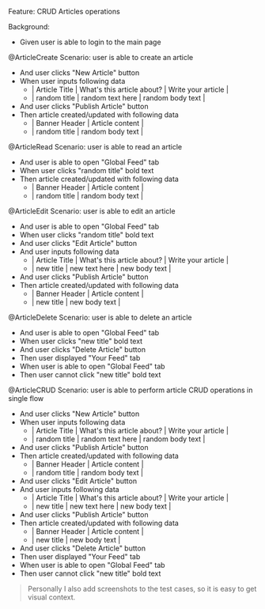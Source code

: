 Feature: CRUD Articles operations

Background:
* Given user is able to login to the main page

@ArticleCreate
Scenario: user is able to create an article
* And user clicks "New Article" button
* When user inputs following data
  * | Article Title | What's this article about? | Write your article |
  * | random title  | random text here           | random body text   |
* And user clicks "Publish Article" button
* Then article created/updated with following data
  * | Banner Header | Article content  |
  * | random title  | random body text |

@ArticleRead
Scenario: user is able to read an article
* And user is able to open "Global Feed" tab
* When user clicks "random title" bold text
* Then article created/updated with following data
    * | Banner Header | Article content  |
    * | random title  | random body text |

@ArticleEdit
Scenario: user is able to edit an article
* And user is able to open "Global Feed" tab
* When user clicks "random title" bold text
* And user clicks "Edit Article" button
* And user inputs following data
    * | Article Title | What's this article about? | Write your article |
    * | new title     | new text here              | new  body text     |
* And user clicks "Publish Article" button
* Then article created/updated with following data
  * | Banner Header | Article content  |
  * | new title     | new body text    |

@ArticleDelete
Scenario: user is able to delete an article
* And user is able to open "Global Feed" tab
* When user clicks "new title" bold text
* And user clicks "Delete Article" button
* Then user displayed "Your Feed" tab
* When user is able to open "Global Feed" tab
* Then user cannot click "new title" bold text

@ArticleCRUD
Scenario: user is able to perform article CRUD operations in single flow
* And user clicks "New Article" button
* When user inputs following data
    * | Article Title | What's this article about? | Write your article |
    * | random title  | random text here           | random body text   |
* And user clicks "Publish Article" button
* Then article created/updated with following data
    * | Banner Header | Article content  |
    * | random title  | random body text |
* And user clicks "Edit Article" button
* And user inputs following data
    * | Article Title | What's this article about? | Write your article |
    * | new title     | new text here              | new  body text     |
* And user clicks "Publish Article" button
* Then article created/updated with following data
    * | Banner Header | Article content  |
    * | new title     | new body text    |
* And user clicks "Delete Article" button
* Then user displayed "Your Feed" tab
* When user is able to open "Global Feed" tab
* Then user cannot click "new title" bold text

> Personally I also add screenshots to the test cases, so it is easy to get visual context.
